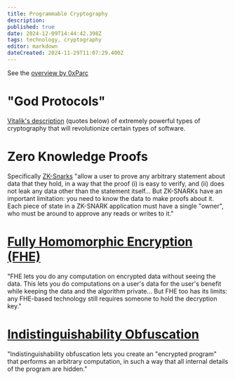 ```yaml
---
title: Programmable Cryptography
description: 
published: true
date: 2024-12-09T14:44:42.398Z
tags: technology, cryptography
editor: markdown
dateCreated: 2024-11-29T11:07:29.400Z
---
```


See the [overview by 0xParc](https://0xparc.org/blog/programmable-cryptography-1)

# "God Protocols"
[Vitalik's description](https://vitalik.eth.limo/general/2024/10/29/futures6.html#5) (quotes below) of extremely powerful types of cryptography that will revolutionize certain types of software.

# Zero Knowledge Proofs
Specifically [ZK-Snarks](https://vitalik.eth.limo/general/2021/01/26/snarks.html) "allow a user to prove any arbitrary statement about data that they hold, in a way that the proof (i) is easy to verify, and (ii) does not leak any data other than the statement itself... But ZK-SNARKs have an important limitation: you need to know the data to make proofs about it. Each piece of state in a ZK-SNARK application must have a single "owner", who must be around to approve any reads or writes to it."
# [Fully Homomorphic Encryption (FHE)](https://vitalik.eth.limo/general/2020/07/20/homomorphic.html)
"FHE lets you do any computation on encrypted data without seeing the data. This lets you do computations on a user's data for the user's benefit while keeping the data and the algorithm private... But FHE too has its limits: any FHE-based technology still requires someone to hold the decryption key."
# [Indistinguishability Obfuscation](https://en.wikipedia.org/wiki/Indistinguishability_obfuscation)
"Indistinguishability obfuscation lets you create an "encrypted program" that performs an arbitrary computation, in such a way that all internal details of the program are hidden."